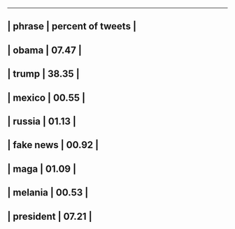 ------------------------
| phrase          | percent of tweets |
------------------------
| obama           | 07.47 |
------------------------
| trump           | 38.35 |
------------------------
| mexico          | 00.55 |
------------------------
| russia          | 01.13 |
------------------------
| fake news       | 00.92 |
------------------------
| maga            | 01.09 |
------------------------
| melania         | 00.53 |
------------------------
| president       | 07.21 |
------------------------